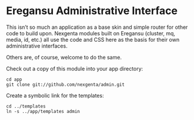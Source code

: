 Eregansu Administrative Interface
=================================

This isn’t so much an application as a base skin and simple router for other
code to build upon. Nexgenta modules built on Eregansu (cluster, mq, media, id, etc.) 
all use the code and CSS here as the basis for their own administrative interfaces.  

Others are, of course, welcome to do the same.

Check out a copy of this module into your app directory:

	cd app
	git clone git://github.com/nexgenta/admin.git
	
Create a symbolic link for the templates:

	cd ../templates
	ln -s ../app/templates admin

